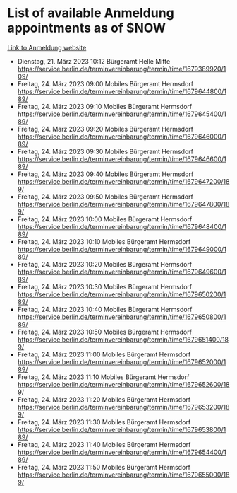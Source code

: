 # List of available Anmeldung appointments as of $NOW
[Link to Anmeldung website](https://service.berlin.de/terminvereinbarung/termin/tag.php?termin=1&anliegen[]=120686&dienstleisterlist=122210,122217,327316,122219,327312,122227,327314,122231,327346,122243,327348,122254,122252,329742,122260,329745,122262,329748,122271,327278,122273,327274,122277,327276,330436,122280,327294,122282,327290,122284,327292,122291,327270,122285,327266,122286,327264,122296,327268,150230,329760,122297,327286,122294,327284,122312,329763,122314,329775,122304,327330,122311,327334,122309,327332,317869,122281,327352,122279,329772,122283,122276,327324,122274,327326,122267,329766,122246,327318,122251,327320,122257,327322,122208,327298,122226,327300&herkunft=http%3A%2F%2Fservice.berlin.de%2Fdienstleistung%2F120686%2F)
- Dienstag, 21. März 2023 10:12 Bürgeramt Helle Mitte https://service.berlin.de/terminvereinbarung/termin/time/1679389920/109/
- Freitag, 24. März 2023 09:00 Mobiles Bürgeramt Hermsdorf https://service.berlin.de/terminvereinbarung/termin/time/1679644800/189/
- Freitag, 24. März 2023 09:10 Mobiles Bürgeramt Hermsdorf https://service.berlin.de/terminvereinbarung/termin/time/1679645400/189/
- Freitag, 24. März 2023 09:20 Mobiles Bürgeramt Hermsdorf https://service.berlin.de/terminvereinbarung/termin/time/1679646000/189/
- Freitag, 24. März 2023 09:30 Mobiles Bürgeramt Hermsdorf https://service.berlin.de/terminvereinbarung/termin/time/1679646600/189/
- Freitag, 24. März 2023 09:40 Mobiles Bürgeramt Hermsdorf https://service.berlin.de/terminvereinbarung/termin/time/1679647200/189/
- Freitag, 24. März 2023 09:50 Mobiles Bürgeramt Hermsdorf https://service.berlin.de/terminvereinbarung/termin/time/1679647800/189/
- Freitag, 24. März 2023 10:00 Mobiles Bürgeramt Hermsdorf https://service.berlin.de/terminvereinbarung/termin/time/1679648400/189/
- Freitag, 24. März 2023 10:10 Mobiles Bürgeramt Hermsdorf https://service.berlin.de/terminvereinbarung/termin/time/1679649000/189/
- Freitag, 24. März 2023 10:20 Mobiles Bürgeramt Hermsdorf https://service.berlin.de/terminvereinbarung/termin/time/1679649600/189/
- Freitag, 24. März 2023 10:30 Mobiles Bürgeramt Hermsdorf https://service.berlin.de/terminvereinbarung/termin/time/1679650200/189/
- Freitag, 24. März 2023 10:40 Mobiles Bürgeramt Hermsdorf https://service.berlin.de/terminvereinbarung/termin/time/1679650800/189/
- Freitag, 24. März 2023 10:50 Mobiles Bürgeramt Hermsdorf https://service.berlin.de/terminvereinbarung/termin/time/1679651400/189/
- Freitag, 24. März 2023 11:00 Mobiles Bürgeramt Hermsdorf https://service.berlin.de/terminvereinbarung/termin/time/1679652000/189/
- Freitag, 24. März 2023 11:10 Mobiles Bürgeramt Hermsdorf https://service.berlin.de/terminvereinbarung/termin/time/1679652600/189/
- Freitag, 24. März 2023 11:20 Mobiles Bürgeramt Hermsdorf https://service.berlin.de/terminvereinbarung/termin/time/1679653200/189/
- Freitag, 24. März 2023 11:30 Mobiles Bürgeramt Hermsdorf https://service.berlin.de/terminvereinbarung/termin/time/1679653800/189/
- Freitag, 24. März 2023 11:40 Mobiles Bürgeramt Hermsdorf https://service.berlin.de/terminvereinbarung/termin/time/1679654400/189/
- Freitag, 24. März 2023 11:50 Mobiles Bürgeramt Hermsdorf https://service.berlin.de/terminvereinbarung/termin/time/1679655000/189/
